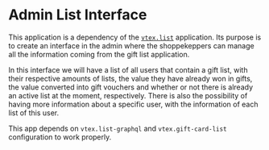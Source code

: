 # Admin List Interface

This application is a dependency of the [`vtex.list`](https://github.com/vtex/list) application. Its purpose is to create an interface in the admin where the shoppekeppers can manage all the information coming from the gift list application.

In this interface we will have a list of all users that contain a gift list, with their respective amounts of lists, the value they have already won in gifts, the value converted into gift vouchers and whether or not there is already an active list at the moment, respectively. There is also the possibility of having more information about a specific user, with the information of each list of this user.

This app depends on `vtex.list-graphql` and `vtex.gift-card-list` configuration to work properly.
